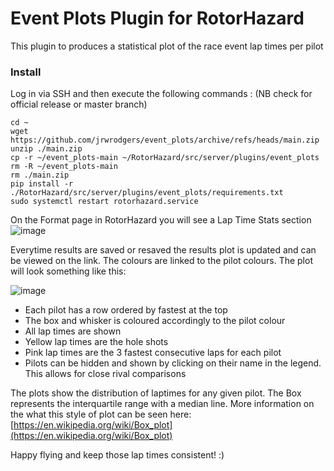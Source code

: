 # Event Plots Plugin for RotorHazard
This plugin to produces a statistical plot of the race event lap times per pilot

 
 ### Install

Log in via SSH and then execute the following commands : (NB check for official release or master branch)

```
cd ~
wget https://github.com/jrwrodgers/event_plots/archive/refs/heads/main.zip
unzip ./main.zip
cp -r ~/event_plots-main ~/RotorHazard/src/server/plugins/event_plots
rm -R ~/event_plots-main
rm ./main.zip
pip install -r ./RotorHazard/src/server/plugins/event_plots/requirements.txt
sudo systemctl restart rotorhazard.service
```

On the Format page in RotorHazard you will see a Lap Time Stats section
![image](https://github.com/jrwrodgers/event_plots/blob/main/assets/plugin.png)

Everytime results are saved or resaved the results plot is updated and can be viewed on the link. The colours are linked to the pilot colours. The plot will look something like this:

![image](https://github.com/jrwrodgers/event_plots/blob/main/assets/event_plot.png)

- Each pilot has a row ordered by fastest at the top
- The box and whisker is coloured accordingly to the pilot colour
- All lap times are shown
- Yellow lap times are the hole shots
- Pink lap times are the 3 fastest consecutive laps for each pilot
- Pilots can be hidden and shown by clicking on their name in the legend. This allows for close rival comparisons

The plots show the distribution of laptimes for any given pilot. The Box represents the interquartile range with a median line. More information on the what this style of plot can be seen here:
[https://en.wikipedia.org/wiki/Box_plot](https://en.wikipedia.org/wiki/Box_plot)

Happy flying and keep those lap times consistent! :)
